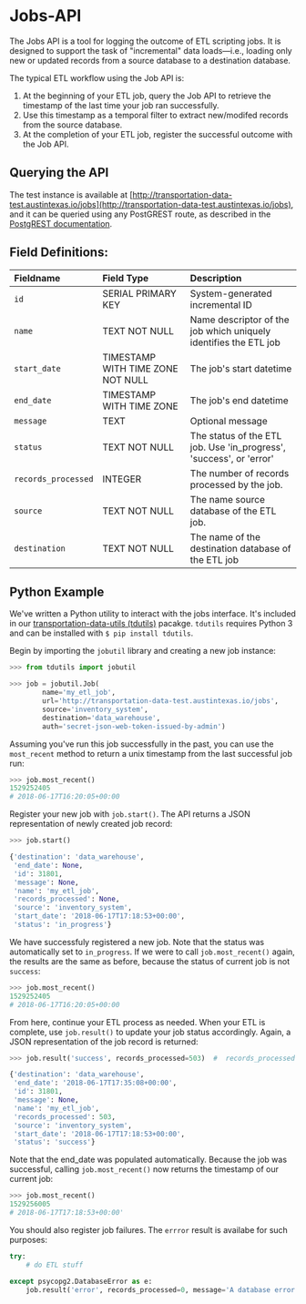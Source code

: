 # Jobs-API

The Jobs API is a tool for logging the outcome of ETL scripting jobs. It is designed to support the task of "incremental" data loads—i.e., loading only new or updated records from a source database to a destination database.

The typical ETL workflow using the Job API is:

1. At the beginning of your ETL job, query the Job API to retrieve the timestamp of the last time your job ran successfully.
2. Use this timestamp as a temporal filter to extract new/modifed records from the source database.
3. At the completion of your ETL job, register the successful outcome with the Job API.

## Querying the API

The test instance is available at [http://transportation-data-test.austintexas.io/jobs](http://transportation-data-test.austintexas.io/jobs), and it can be queried using any PostGREST route, as described in the [PostgREST documentation](http://postgrest.org/en/v5.0/api.html).

## Field Definitions:

| Fieldname | Field Type | Description |
| :--- | :--- | :--- |
| `id` | SERIAL PRIMARY KEY | System-generated incremental ID |
| `name` | TEXT NOT NULL | Name descriptor of the job which uniquely identifies the ETL job |
| `start_date` | TIMESTAMP WITH TIME ZONE NOT NULL | The job's start datetime |
| `end_date` | TIMESTAMP WITH TIME ZONE | The job's end datetime |
| `message` | TEXT | Optional message |
| `status` | TEXT NOT NULL | The status of the ETL job. Use 'in\_progress', 'success', or 'error' |
| `records_processed` | INTEGER | The number of records processed by the job. |
| `source` | TEXT NOT NULL | The name source database of the ETL job. |
| `destination` | TEXT NOT NULL | The name of the destination database of the ETL job |

## Python Example

We've written a Python utility to interact with the jobs interface. It's included in our [transportation-data-utils \(tdutils\)](http://github.com/cityofaustin/transportation-data-utils) pacakge. `tdutils` requires Python 3 and can be installed with `$ pip install tdutils`.

Begin by importing the `jobutil` library and creating a new job instance:

```python
>>> from tdutils import jobutil

>>> job = jobutil.Job(
        name='my_etl_job',
        url='http://transportation-data-test.austintexas.io/jobs',
        source='inventory_system',
        destination='data_warehouse',
        auth='secret-json-web-token-issued-by-admin')
```

Assuming you've run this job successfully in the past, you can use the `most_recent` method to return a unix timestamp from the last successful job run:

```python
>>> job.most_recent()
1529252405
# 2018-06-17T16:20:05+00:00
```

Register your new job with `job.start()`. The API returns a JSON representation of newly created job record:

```python
>>> job.start()

{'destination': 'data_warehouse',
 'end_date': None,
 'id': 31801,
 'message': None,
 'name': 'my_etl_job',
 'records_processed': None,
 'source': 'inventory_system',
 'start_date': '2018-06-17T17:18:53+00:00',
 'status': 'in_progress'}
```

We have successfuly registered a new job. Note that the status was automatically set to `in_progress`. If we were to call `job.most_recent()` again, the results are the same as before, because the status of current job is not `success`:

```python
>>> job.most_recent()
1529252405
# 2018-06-17T16:20:05+00:00
```

From here, continue your ETL process as needed. When your ETL is complete, use `job.result()` to update your job status accordingly. Again, a JSON representation of the job record is returned:

```python
>>> job.result('success', records_processed=503)  #  records_processed is optional, but preferred

{'destination': 'data_warehouse',
 'end_date': '2018-06-17T17:35:08+00:00',
 'id': 31801,
 'message': None,
 'name': 'my_etl_job',
 'records_processed': 503,
 'source': 'inventory_system',
 'start_date': '2018-06-17T17:18:53+00:00',
 'status': 'success'}
```

Note that the end\_date was populated automatically. Because the job was successful, calling `job.most_recent()` now returns the timestamp of our current job:

```python
>>> job.most_recent()
1529256005
# 2018-06-17T17:18:53+00:00'
```

You should also register job failures. The `errror` result is availabe for such purposes:

```python
try:
    # do ETL stuff

except psycopg2.DatabaseError as e:
    job.result('error', records_processed=0, message='A database error occured.')
```

